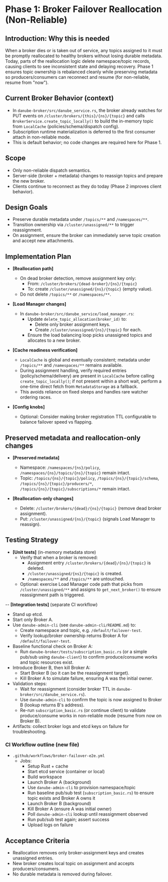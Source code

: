 # Phase 1: Broker Failover Reallocation (Non-Reliable)

## Introduction: Why this is needed
When a broker dies or is taken out of service, any topics assigned to it must be promptly reallocated to healthy brokers without losing durable metadata. Today, parts of the reallocation logic delete namespace/topic records, causing clients to see inconsistent state and delaying recovery. Phase 1 ensures topic ownership is rebalanced cleanly while preserving metadata so producers/consumers can reconnect and resume (for non-reliable, resume from "now").

## Current Broker Behavior (context)
- In `danube-broker/src/danube_service.rs`, the broker already watches for PUT events on `/cluster/brokers/{this}/{ns}/{topic}` and calls `BrokerService.create_topic_locally()` to build the in-memory topic from `LocalCache` (policies/schema/dispatch config).
- Subscription runtime materialization is deferred to the first consumer attach in non-reliable mode.
- This is default behavior; no code changes are required here for Phase 1.

## Scope
- Only non-reliable dispatch semantics.
- Server-side (broker + metadata) changes to reassign topics and prepare the new broker.
- Clients continue to reconnect as they do today (Phase 2 improves client behavior).

## Design Goals
- Preserve durable metadata under `/topics/**` and `/namespaces/**`.
- Transition ownership via `/cluster/unassigned/**` to trigger reassignment.
- On assignment, ensure the broker can immediately serve topic creation and accept new attachments.

## Implementation Plan

- __[Reallocation path]__
  - On dead broker detection, remove assignment key only:
    - From: `/cluster/brokers/{dead-broker}/{ns}/{topic}`
    - To: create `/cluster/unassigned/{ns}/{topic}` (empty value).
  - Do not delete `/topics/**` or `/namespaces/**`.

- __[Load Manager changes]__
  - In `danube-broker/src/danube_service/load_manager.rs`:
    - Update `delete_topic_allocation(broker_id)` to:
      - Delete only broker assignment keys.
      - Create `/cluster/unassigned/{ns}/{topic}` for each.
    - Ensure the load balancing loop picks unassigned topics and allocates to a new broker.


- __[Cache readiness verification]__
  - `LocalCache` is global and eventually consistent; metadata under `/topics/**` and `/namespaces/**` remains available.
  - During assignment handling, verify required entries (policy/schema/delivery) are present in `LocalCache` before calling `create_topic_locally()`; if not present within a short wait, perform a one-time direct fetch from `MetadataStorage` as a fallback.
  - This avoids reliance on fixed sleeps and handles rare watcher ordering races.

- __[Config knobs]__
  - Optional: Consider making broker registration TTL configurable to balance failover speed vs flapping.

## Preserved metadata and reallocation-only changes
- __[Preserved metadata]__
  - Namespace: `/namespaces/{ns}/policy`, `/namespaces/{ns}/topics/{ns}/{topic}` remain intact.
  - Topic: `/topics/{ns}/{topic}/policy`, `/topics/{ns}/{topic}/schema`, `/topics/{ns}/{topic}/producers/*`, `/topics/{ns}/{topic}/subscriptions/*` remain intact.

- __[Reallocation-only changes]__
  - Delete: `/cluster/brokers/{dead}/{ns}/{topic}` (remove dead broker assignment).
  - Put: `/cluster/unassigned/{ns}/{topic}` (signals Load Manager to reassign).

## Testing Strategy
- __[Unit tests]__ (in-memory metadata store)
  - Verify that when a broker is removed:
    - Assignment entry `/cluster/brokers/{dead}/{ns}/{topic}` is deleted.
    - `/cluster/unassigned/{ns}/{topic}` is created.
    - `/namespaces/**` and `/topics/**` are untouched.
  - Optional: exercise Load Manager code path that picks from `/cluster/unassigned/**` and assigns to `get_next_broker()` to ensure reassignment path is triggered.

-- __[Integration tests]__ (separate CI workflow)
  - Stand up etcd.
  - Start only Broker A.
  - Use `danube-admin-cli` (see `danube-admin-cli/README.md`) to:
    - Create namespace and topic, e.g. `/default/failover-test`.
    - Verify lookup/broker ownership returns Broker A for `/default/failover-test`.
  - Baseline functional check on Broker A:
    - Run `danube-broker/tests/subscription_basic.rs` (or a simple pub/sub using `danube-client`) to confirm produce/consume works and topic resources exist.
  - Introduce Broker B, then kill Broker A:
    - Start Broker B (so it can be the reassignment target).
    - Kill Broker A to simulate failure, ensuring A was the initial owner.
  - Validation steps:
    - Wait for reassignment (consider broker TTL in `danube-broker/src/danube_service.rs`).
    - Use `danube-admin-cli` to confirm the topic is now assigned to Broker B (lookup returns B's address).
    - Re-run `subscription_basic.rs` (or continue client) to validate produce/consume works in non-reliable mode (resume from now on Broker B).
  - Artifacts: collect broker logs and etcd keys on failure for troubleshooting.

### CI Workflow outline (new file)
- `.github/workflows/broker-failover-e2e.yml`
  - Jobs:
    - Setup Rust + cache
    - Start etcd service (container or local)
    - Build workspace
    - Launch Broker A (background)
    - Use `danube-admin-cli` to provision namespace/topic
    - Run baseline pub/sub test (`subscription_basic.rs`) to ensure topic exists and Broker A owns it
    - Launch Broker B (background)
    - Kill Broker A (ensure A was initial owner)
    - Poll `danube-admin-cli` lookup until reassignment observed
    - Run pub/sub test again; assert success
    - Upload logs on failure

## Acceptance Criteria
- Reallocation removes only broker-assignment keys and creates unassigned entries.
- New broker creates local topic on assignment and accepts producers/consumers.
- No durable metadata is removed during failover.

